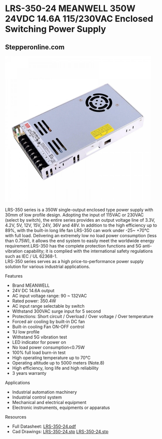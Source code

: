 # LRS-350-24 MEANWELL 350W 24VDC 14.6A 115/230VAC Enclosed Switching Power Supply

## Stepperonline.com

<img src="../images/LRS-350-24.webp" width=480 height=480 title="power Supply" />

LRS-350 series is a 350W single-output enclosed type power supply with 30mm of low profile design. Adopting the input of 115VAC or 230VAC (select by switch), the entire series provides an output voltage line of 3.3V, 4.2V, 5V, 12V, 15V, 24V, 36V and 48V. In addition to the high efficiency up to 89%, with the built-in long life fan LRS-350 can work under -25~ +70℃ with full load. Delivering an extremely low no load power consumption (less than 0.75W), it allows the end system to easily meet the worldwide energy requirement.LRS-350 has the complete protection functions and 5G anti-vibration capability; it is complied with the international safety regulations such as IEC / UL 62368-1.  
LRS-350 series serves as a high price-to-performance power supply solution for various industrial applications.

Features

 * Brand MEANWELL
 * 24V DC 14.6A output
 * AC input voltage range: 90 ~ 132VAC
 * Rated power: 350.4W
 * AC input range selectable by switch
 * Withstand 300VAC surge input for 5 second
 * Protections: Short circuit / Overload / Over voltage / Over temperature
 * Forced air cooling by built-in DC fan
 * Built-in cooling Fan ON-OFF control
 * 1U low profile
 * Withstand 5G vibration test
 * LED indicator for power on
 * No load power consumption<0.75W
 * 100% full load burn-in test
 * High operating temperature up to 70℃
 * Operating altitude up to 5000 meters (Note.8)
 * High efficiency, long life and high reliability
 * 3 years warranty

Applications

 * Industrial automation machinery
 * Industrial control system
 * Mechanical and electrical equipment
 * Electronic instruments, equipments or apparatus

Resources

  * Full Datasheet: [LRS-350-24.pdf](PDF/LRS-350-24.pdf)
  * Cad Drawings: [LRS-350-24.stp](CAD/LRS-350-24.stp) [LRS-350-24.stp](CAD/LRS-350-24.stl)

